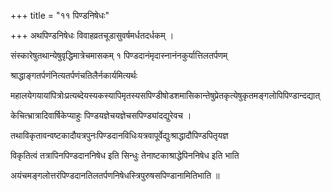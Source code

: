 +++
title = "११ पिण्डनिषेधः"

+++
अथपिण्डनिषेधः विवाहव्रतचूडासुवर्षमर्धतदर्धकम् ।

संस्कारेषुतथान्येषुवृद्धिमात्रेचमासकम् १ पिण्डदानंमृदास्नानंनकुर्यात्तिलतर्पणम्

श्राद्धाङ्गतर्पणंनित्यतर्पणंचतिलैर्नकार्यमित्यर्थः

महालयेगयायांपित्रोःप्रत्यब्देयस्यकस्यापिमृतस्यसपिण्डीषोडशमासिकान्तेषुप्रेतकृत्येषुकृतमङ्गलोपिपिण्डान्दद्यात्

केचित्भ्रात्रादिवार्षिकेप्याहुः पिण्डयज्ञेचयज्ञेचसपिण्ड्यांदद्युरेवच ।

तथाविकृतावन्वष्टकादौयत्रपुनःपिण्डदानविधिःयत्रवापूर्वेद्युःश्राद्धादौपिण्डपितृयज्ञ

विकृतित्वं तत्रापिनपिण्डदाननिषेध इति सिन्धुः तेनाष्टकाश्राद्धेपिननिषेध इति भाति

अयंचमङ्गलोत्तरंपिण्डदानतिलतर्पणनिषेधस्त्रिपुरुषसपिण्डानामितिभाति ॥
